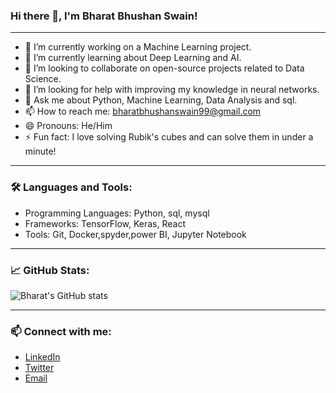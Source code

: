 ### Hi there 👋, I'm Bharat Bhushan Swain!

---

- 🔭 I’m currently working on a Machine Learning project.
- 🌱 I’m currently learning about Deep Learning and AI.
- 👯 I’m looking to collaborate on open-source projects related to Data Science.
- 🤔 I’m looking for help with improving my knowledge in neural networks.
- 💬 Ask me about Python, Machine Learning, Data Analysis and sql.
- 📫 How to reach me: bharatbhushanswain99@gmail.com
- 😄 Pronouns: He/Him
- ⚡ Fun fact: I love solving Rubik's cubes and can solve them in under a minute!

---

### 🛠️ Languages and Tools:

- Programming Languages: Python, sql, mysql
- Frameworks: TensorFlow, Keras, React
- Tools: Git, Docker,spyder,power BI, Jupyter Notebook

---

### 📈 GitHub Stats:

![Bharat's GitHub stats](https://github-readme-stats.vercel.app/api?username=bharatbhushanswain&show_icons=true&theme=radical)

---

### 📫 Connect with me:

- [LinkedIn](https://www.linkedin.com/in/bharatbhushanswain/)
- [Twitter](https://twitter.com/bharatbhushanswain)
- [Email](mailto:bharatbhushanswain@example.com)
